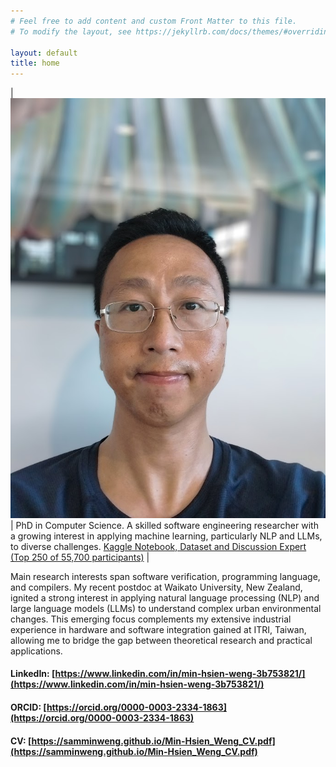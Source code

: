 ```yaml
---
# Feel free to add content and custom Front Matter to this file.
# To modify the layout, see https://jekyllrb.com/docs/themes/#overriding-theme-defaults

layout: default
title: home
---
```

|<img src="images/my_pic.jpg"> | PhD in Computer Science. A skilled software engineering researcher with a growing interest in applying machine learning, particularly NLP and LLMs, to diverse challenges. [Kaggle Notebook, Dataset and Discussion Expert (Top 250 of 55,700 participants)](https://www.kaggle.com/minhsienweng) |

Main research interests span software verification, programming language, and compilers. My recent postdoc at Waikato University, New Zealand, ignited a strong interest in applying natural language processing (NLP) and large language models (LLMs) to understand complex urban environmental changes. This emerging focus complements my extensive industrial experience in hardware and software integration gained at ITRI, Taiwan, allowing me to bridge the gap between theoretical research and practical applications. 


#### LinkedIn: [https://www.linkedin.com/in/min-hsien-weng-3b753821/](https://www.linkedin.com/in/min-hsien-weng-3b753821/)
#### ORCID: [https://orcid.org/0000-0003-2334-1863](https://orcid.org/0000-0003-2334-1863)
#### CV: [https://samminweng.github.io/Min-Hsien_Weng_CV.pdf](https://samminweng.github.io/Min-Hsien_Weng_CV.pdf)